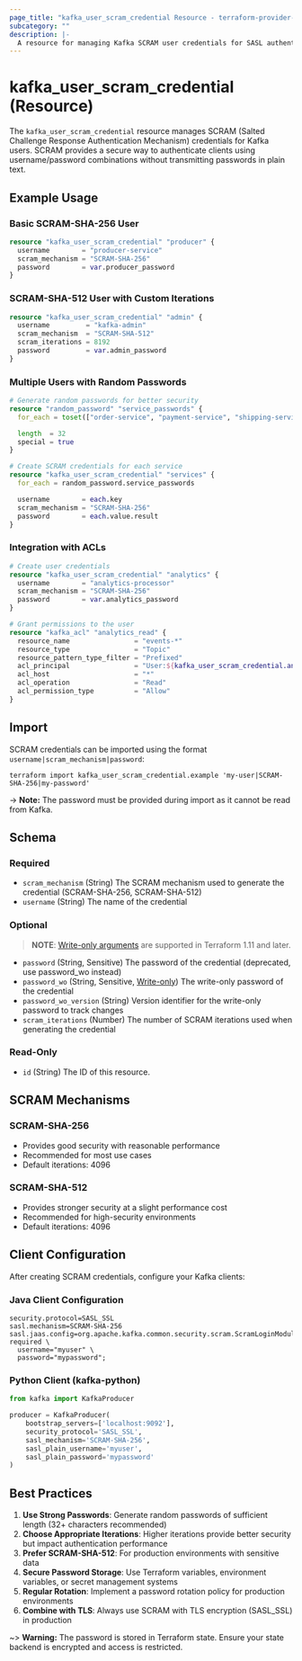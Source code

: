 ```yaml
---
page_title: "kafka_user_scram_credential Resource - terraform-provider-kafka"
subcategory: ""
description: |-
  A resource for managing Kafka SCRAM user credentials for SASL authentication.
---
```


# kafka_user_scram_credential (Resource)

The `kafka_user_scram_credential` resource manages SCRAM (Salted Challenge Response Authentication Mechanism) credentials for Kafka users. SCRAM provides a secure way to authenticate clients using username/password combinations without transmitting passwords in plain text.

## Example Usage

### Basic SCRAM-SHA-256 User

```terraform
resource "kafka_user_scram_credential" "producer" {
  username        = "producer-service"
  scram_mechanism = "SCRAM-SHA-256"
  password        = var.producer_password
}
```

### SCRAM-SHA-512 User with Custom Iterations

```terraform
resource "kafka_user_scram_credential" "admin" {
  username         = "kafka-admin"
  scram_mechanism  = "SCRAM-SHA-512"
  scram_iterations = 8192
  password         = var.admin_password
}
```

### Multiple Users with Random Passwords

```terraform
# Generate random passwords for better security
resource "random_password" "service_passwords" {
  for_each = toset(["order-service", "payment-service", "shipping-service"])

  length  = 32
  special = true
}

# Create SCRAM credentials for each service
resource "kafka_user_scram_credential" "services" {
  for_each = random_password.service_passwords

  username        = each.key
  scram_mechanism = "SCRAM-SHA-256"
  password        = each.value.result
}
```

### Integration with ACLs

```terraform
# Create user credentials
resource "kafka_user_scram_credential" "analytics" {
  username        = "analytics-processor"
  scram_mechanism = "SCRAM-SHA-256"
  password        = var.analytics_password
}

# Grant permissions to the user
resource "kafka_acl" "analytics_read" {
  resource_name                = "events-*"
  resource_type                = "Topic"
  resource_pattern_type_filter = "Prefixed"
  acl_principal                = "User:${kafka_user_scram_credential.analytics.username}"
  acl_host                     = "*"
  acl_operation                = "Read"
  acl_permission_type          = "Allow"
}
```

## Import

SCRAM credentials can be imported using the format `username|scram_mechanism|password`:

```shell
terraform import kafka_user_scram_credential.example 'my-user|SCRAM-SHA-256|my-password'
```

-> **Note:** The password must be provided during import as it cannot be read from Kafka.

<!-- schema generated by tfplugindocs -->
## Schema

### Required

- `scram_mechanism` (String) The SCRAM mechanism used to generate the credential (SCRAM-SHA-256, SCRAM-SHA-512)
- `username` (String) The name of the credential

### Optional

> **NOTE**: [Write-only arguments](https://developer.hashicorp.com/terraform/language/resources/ephemeral#write-only-arguments) are supported in Terraform 1.11 and later.

- `password` (String, Sensitive) The password of the credential (deprecated, use password_wo instead)
- `password_wo` (String, Sensitive, [Write-only](https://developer.hashicorp.com/terraform/language/resources/ephemeral#write-only-arguments)) The write-only password of the credential
- `password_wo_version` (String) Version identifier for the write-only password to track changes
- `scram_iterations` (Number) The number of SCRAM iterations used when generating the credential

### Read-Only

- `id` (String) The ID of this resource.

## SCRAM Mechanisms

### SCRAM-SHA-256
- Provides good security with reasonable performance
- Recommended for most use cases
- Default iterations: 4096

### SCRAM-SHA-512
- Provides stronger security at a slight performance cost
- Recommended for high-security environments
- Default iterations: 4096

## Client Configuration

After creating SCRAM credentials, configure your Kafka clients:

### Java Client Configuration
```properties
security.protocol=SASL_SSL
sasl.mechanism=SCRAM-SHA-256
sasl.jaas.config=org.apache.kafka.common.security.scram.ScramLoginModule required \
  username="myuser" \
  password="mypassword";
```

### Python Client (kafka-python)
```python
from kafka import KafkaProducer

producer = KafkaProducer(
    bootstrap_servers=['localhost:9092'],
    security_protocol='SASL_SSL',
    sasl_mechanism='SCRAM-SHA-256',
    sasl_plain_username='myuser',
    sasl_plain_password='mypassword'
)
```

## Best Practices

1. **Use Strong Passwords**: Generate random passwords of sufficient length (32+ characters recommended)
2. **Choose Appropriate Iterations**: Higher iterations provide better security but impact authentication performance
3. **Prefer SCRAM-SHA-512**: For production environments with sensitive data
4. **Secure Password Storage**: Use Terraform variables, environment variables, or secret management systems
5. **Regular Rotation**: Implement a password rotation policy for production environments
6. **Combine with TLS**: Always use SCRAM with TLS encryption (SASL_SSL) in production

~> **Warning:** The password is stored in Terraform state. Ensure your state backend is encrypted and access is restricted.